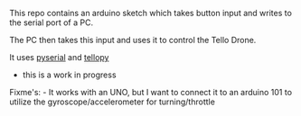 This repo contains an arduino sketch which takes button input and writes to the serial port of a PC.

The PC then takes this input and uses it to control the Tello Drone.

It uses [pyserial](https://github.com/pyserial/pyserial/tree/master/examples) and [tellopy](https://github.com/hanyazou/TelloPy)

* this is a work in progress

Fixme's:
	- It works with an UNO, but I want to connect it to an arduino 101 to utilize the gyroscope/accelerometer for turning/throttle
